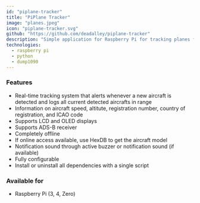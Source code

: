 ```yaml
---
id: "piplane-tracker"
title: "PiPlane Tracker"
image: "planes.jpeg"
icon: "piplane-tracker.svg"
github: "https://github.com/deadalley/piplane-tracker"
description: "Simple application for Raspberry Pi for tracking planes flying overhead your current position with ADS-B."
technologies:
  - raspberry pi
  - python
  - dump1090
---
```


 ### Features

 - Real-time tracking system that alerts whenever a new aircraft is detected and logs all current detected aircrafts in range
 - Information on aircraft speed, altitute, registration number, country of registration, and ICAO code
 - Supports LCD and OLED displays
 - Supports ADS-B receiver
 - Completely offline
 - If online access available, use HexDB to get the aircraft model
 - Notification sound through active buzzer or notification sound (if available)
 - Fully configurable
 - Install or uninstall all dependencies with a single script
  
### Available for

- Raspberry Pi (3, 4, Zero)
